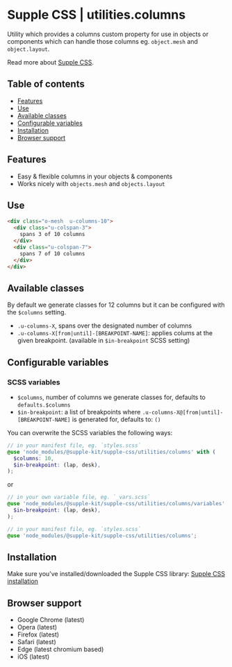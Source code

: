 # Supple CSS | utilities.columns

Utility which provides a columns custom property for use in objects or components which can handle those columns eg. `object.mesh` and `object.layout`.

Read more about [Supple CSS](https://github.com/supple-css/supple).

## Table of contents

* [Features](#features)
* [Use](#use)
* [Available classes](#available-classes)
* [Configurable variables](#configurable-variables)
* [Installation](#installation)
* [Browser support](#browser-support)

## Features

* Easy & flexible columns in your objects & components
* Works nicely with `objects.mesh` and `objects.layout`

## Use

```html
<div class="o-mesh  u-columns-10">
  <div class="u-colspan-3">
    spans 3 of 10 columns
  </div>
  <div class="u-colspan-7">
    spans 7 of 10 columns
  </div>
</div>
```


## Available classes
By default we generate classes for 12 columns but it can be configured with the `$columns` setting.

* `.u-columns-X`, spans over the designated number of columns
* `.u-columns-X[from|until]-[BREAKPOINT-NAME]`: applies colums at the given breakpoint. (available in `$in-breakpoint` SCSS setting)


## Configurable variables


### SCSS variables

* `$columns`, number of columns we generate classes for, defaults to `defaults.$columns`
* `$in-breakpoint`: a list of breakpoints where `.u-columns-X@[from|until]-[BREAKPOINT-NAME]` is generated for, defaults to: `()`

You can overwrite the SCSS variables the following ways:

```scss
// in your manifest file, eg. `styles.scss`
@use 'node_modules/@supple-kit/supple-css/utilities/columns' with (
  $columns: 10,
  $in-breakpoint: (lap, desk),
);
```
or
```scss
// in your own variable file, eg. `_vars.scss`
@use 'node_modules/@supple-kit/supple-css/utilities/columns/variables' with (
  $in-breakpoint: (lap, desk),
);

// in your manifest file, eg. `styles.scss`
@use 'node_modules/@supple-kit/supple-css/utilities/columns';
```


## Installation
Make sure you've installed/downloaded the Supple CSS library: [Supple CSS installation](../../#installation)


## Browser support

* Google Chrome (latest)
* Opera (latest)
* Firefox (latest)
* Safari (latest)
* Edge (latest chromium based)
* iOS (latest)

